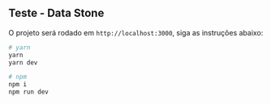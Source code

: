 ## Teste - Data Stone

O projeto será rodado em `http://localhost:3000`, siga as instruções abaixo:

```bash
# yarn
yarn
yarn dev

# npm
npm i
npm run dev
```


